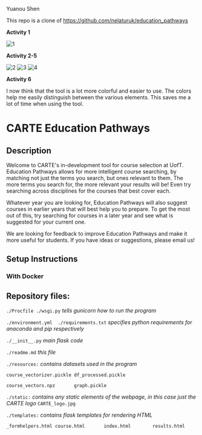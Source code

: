 Yuanou Shen

This repo is a clone of https://github.com/nelaturuk/education_pathways

**Activity 1**

![1](https://user-images.githubusercontent.com/90863981/137665279-56d1f32f-a82d-46ba-a903-6c0c2b2d1f6d.PNG)

**Activity 2-5**

![2](https://user-images.githubusercontent.com/90863981/137666104-1030ee87-1489-40ab-8ef3-f22f32269c43.PNG)
![3](https://user-images.githubusercontent.com/90863981/137666107-0303aba9-3a10-4adb-9609-c4bbc56c50a0.PNG)
![4](https://user-images.githubusercontent.com/90863981/137666111-37f76451-bf08-4b26-9828-92bb3f9a2a40.PNG)

**Activity 6**

I now think that the tool is a lot more colorful and easier to use. The colors help me easily distinguish between the various elements. This saves me a lot of time when using the tool.

# CARTE Education Pathways

## Description
Welcome to CARTE's in-development tool for course selection at UofT. Education Pathways allows for more intelligent course searching, by matching not just the terms you search, but ones relevant to them. The more terms you search for, the more relevant your results will be! Even try searching across disciplines for the courses that best cover each.

Whatever year you are looking for, Education Pathways will also suggest courses in earlier years that will best help you to prepare. To get the most out of this, try searching for courses in a later year and see what is suggested for your current one.

We are looking for feedback to improve Education Pathways and make it more useful for students. If you have ideas or suggestions, please email us!

## Setup Instructions

### With Docker



## Repository files:

`./Procfile ./wsgi.py` *tells gunicorn how to run the program*

`./environment.yml  ./requirements.txt` *specifies python requirements for anaconda and pip respectively*

`./__init__.py` *main flask code*

`./readme.md` *this file*

`./resources:` *contains datasets used in the program*

`course_vectorizer.pickle df_processed.pickle`

`course_vectors.npz       graph.pickle`

`./static:` *contains any static elements of the webpage, in this case just the CARTE logo*
`CARTE_logo.jpg`

`./templates:` *contains flask templates for rendering HTML*

`_formhelpers.html course.html       index.html        results.html`
